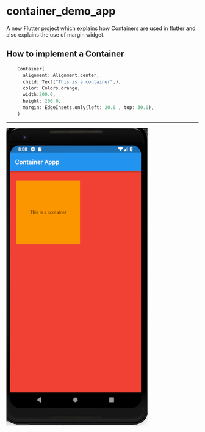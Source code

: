# container_demo_app

A new Flutter project which explains how Containers are used in flutter and also explains the use of margin widget.

## How to implement a Container

```dart
    Container(
      alignment: Alignment.center,
      child: Text("This is a container",),
      color: Colors.orange,
      width:200.0,
      height: 200.0,
      margin: EdgeInsets.only(left: 20.0 , top: 30.0),
    )
```

<hr>

![image](./Screenshot/screen.png)
